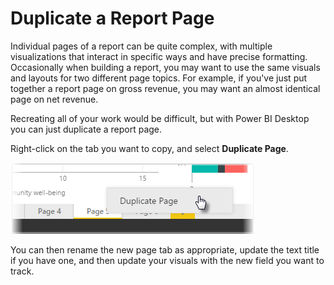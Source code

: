 <properties
   pageTitle="Duplicate a Report Page"
   description="Save time with similar report page layouts"
   services="powerbi"
   documentationCenter=""
   authors="davidiseminger"
   manager="erikre"
   backup=""
   editor=""
   tags=""
   qualityFocus="no"
   qualityDate=""
   featuredVideoId="UOKbxTXZrWw"
   featuredVideoThumb=""
   courseDuration="2m"/>

<tags
   ms.service="powerbi"
   ms.devlang="NA"
   ms.topic="get-started-article"
   ms.tgt_pltfrm="NA"
   ms.workload="powerbi"
   ms.date="09/06/2017"
   ms.author="davidi"/>

# Duplicate a Report Page

Individual pages of a report can be quite complex, with multiple visualizations that interact in specific ways and have precise formatting. Occasionally when building a report, you may want to use the same visuals and layouts for two different page topics. For example, if you've just put together a report page on gross revenue, you may want an almost identical page on net revenue.

Recreating all of your work would be difficult, but with Power BI Desktop you can just duplicate a report page.

Right-click on the tab you want to copy, and select **Duplicate Page**.

![](media/powerbi-learning-3-11b-duplicate-page/3-11b_1.png)

You can then rename the new page tab as appropriate, update the text title if you have one, and then update your visuals with the new field you want to track.
